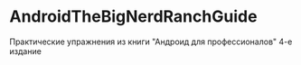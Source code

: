 # AndroidTheBigNerdRanchGuide
Практические упражнения из книги "Андроид для профессионалов" 4-е издание
